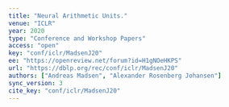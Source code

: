 ```yaml
---
title: "Neural Arithmetic Units."
venue: "ICLR"
year: 2020
type: "Conference and Workshop Papers"
access: "open"
key: "conf/iclr/MadsenJ20"
ee: "https://openreview.net/forum?id=H1gNOeHKPS"
url: "https://dblp.org/rec/conf/iclr/MadsenJ20"
authors: ["Andreas Madsen", "Alexander Rosenberg Johansen"]
sync_version: 3
cite_key: "conf/iclr/MadsenJ20"
---
```

